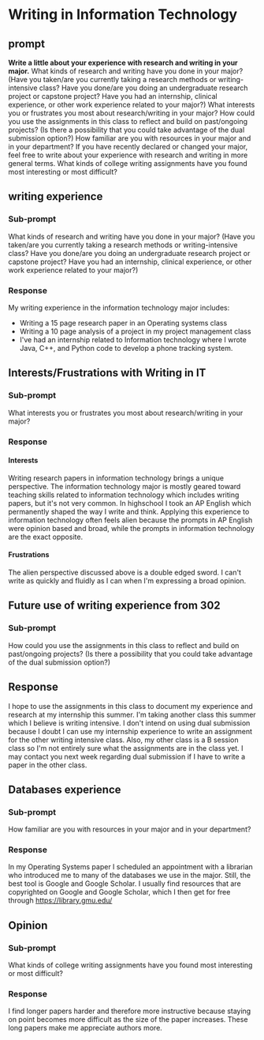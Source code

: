 # Writing in Information Technology

## prompt

__Write a little about your experience with research and writing in your major.__   What kinds of research and writing have you done in your major? (Have you taken/are you currently taking a research methods or writing-intensive class? Have you done/are you doing an undergraduate research project or capstone project? Have you had an internship, clinical experience, or other work experience related to your major?) What interests you or frustrates you most about research/writing in your major? How could you use the assignments in this class to reflect and build on past/ongoing projects?  (Is there a possibility that you could take advantage of the dual submission option?)   How familiar are you with resources in your major and in your department?  If you have recently declared or changed your major, feel free to write about your experience with research and writing in more general terms. What kinds of college writing assignments have you found most interesting or most difficult?

## writing experience

### Sub-prompt

What kinds of research and writing have you done in your major? (Have you taken/are you currently taking a research methods or writing-intensive class? Have you done/are you doing an undergraduate research project or capstone project? Have you had an internship, clinical experience, or other work experience related to your major?)

### Response

My writing experience in the information technology major includes:
  - Writing a 15 page research paper in an Operating systems class
  - Writing a 10 page analysis of a project in my project management class
  - I've had an internship related to Information technology where I wrote Java, C++, and Python code to develop a phone tracking system.

## Interests/Frustrations with Writing in IT

### Sub-prompt

What interests you or frustrates you most about research/writing in your major?

### Response

#### Interests

Writing research papers in information technology brings a unique perspective. The information technology major is mostly geared toward teaching skills related to information technology which includes writing papers, but it's not very common. In highschool I took an AP English which permanently shaped the way I write and think. Applying this experience to information technology often feels alien because the prompts in AP English were opinion based and broad, while the prompts in information technology are the exact opposite.

#### Frustrations

The alien perspective discussed above is a double edged sword. I can't write as quickly and fluidly as I can when I'm expressing a broad opinion.

## Future use of writing experience from 302

### Sub-prompt

How could you use the assignments in this class to reflect and build on past/ongoing projects?  (Is there a possibility that you could take advantage of the dual submission option?)

## Response

I hope to use the assignments in this class to document my experience and research at my internship this summer. I'm taking another class this summer which I believe is writing intensive. I don't intend on using dual submission because I doubt I can use my internship experience to write an assignment for the other writing intensive class. Also, my other class is a B session class so I'm not entirely sure what the assignments are in the class yet. I may contact you next week regarding dual submission if I have to write a paper in the other class.

## Databases experience

### Sub-prompt

How familiar are you with resources in your major and in your department?

### Response

In my Operating Systems paper I scheduled an appointment with a librarian who introduced me to many of the databases we use in the major. Still, the best tool is Google and Google Scholar. I usually find resources that are copyrighted on Google and Google Scholar, which I then get for free through https://library.gmu.edu/

## Opinion

### Sub-prompt

What kinds of college writing assignments have you found most interesting or most difficult?

### Response

I find longer papers harder and therefore more instructive because staying on point becomes more difficult as the size of the paper increases. These long papers make me appreciate authors more.